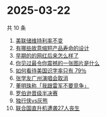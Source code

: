 # 2025-03-22

共 10 条

<!-- BEGIN -->
<!-- 最后更新时间 Sat Mar 22 2025 15:12:18 GMT+0800 (China Standard Time) -->

1. [美联储维持利率不变](https://www.zhihu.com/search?q=%E7%BE%8E%E8%81%94%E5%82%A8%E7%BB%B4%E6%8C%81%E5%88%A9%E7%8E%87%E4%B8%8D%E5%8F%98)
1. [有哪些故意缩短产品寿命的设计](https://www.zhihu.com/search?q=%E6%9C%89%E5%93%AA%E4%BA%9B%E6%95%85%E6%84%8F%E7%BC%A9%E7%9F%AD%E4%BA%A7%E5%93%81%E5%AF%BF%E5%91%BD%E7%9A%84%E8%AE%BE%E8%AE%A1)
1. [早期的的网红后来怎么样了](https://www.zhihu.com/search?q=%E6%97%A9%E6%9C%9F%E7%9A%84%E7%9A%84%E7%BD%91%E7%BA%A2%E5%90%8E%E6%9D%A5%E6%80%8E%E4%B9%88%E6%A0%B7%E4%BA%86)
1. [你见过最令你震撼的一张图片是什么](https://www.zhihu.com/search?q=%E4%BD%A0%E8%A7%81%E8%BF%87%E6%9C%80%E4%BB%A4%E4%BD%A0%E9%9C%87%E6%92%BC%E7%9A%84%E4%B8%80%E5%BC%A0%E5%9B%BE%E7%89%87%E6%98%AF%E4%BB%80%E4%B9%88)
1. [如何看待美国识字率只有 79％](https://www.zhihu.com/search?q=%E5%A6%82%E4%BD%95%E7%9C%8B%E5%BE%85%E7%BE%8E%E5%9B%BD%E8%AF%86%E5%AD%97%E7%8E%87%E5%8F%AA%E6%9C%89%2079%EF%BC%85)
1. [张学友广州演唱会取消](https://www.zhihu.com/search?q=%E5%BC%A0%E5%AD%A6%E5%8F%8B%E5%B9%BF%E5%B7%9E%E6%BC%94%E5%94%B1%E4%BC%9A%E5%8F%96%E6%B6%88)
1. [董明珠称「我跟雷军不要竞争」](https://www.zhihu.com/search?q=%E8%91%A3%E6%98%8E%E7%8F%A0%E7%A7%B0%E3%80%8C%E6%88%91%E8%B7%9F%E9%9B%B7%E5%86%9B%E4%B8%8D%E8%A6%81%E7%AB%9E%E4%BA%89%E3%80%8D)
1. [罗伯逊晋级半决赛](https://www.zhihu.com/search?q=%E7%BD%97%E4%BC%AF%E9%80%8A%E6%99%8B%E7%BA%A7%E5%8D%8A%E5%86%B3%E8%B5%9B)
1. [独行侠vs灰熊](https://www.zhihu.com/search?q=%E7%8B%AC%E8%A1%8C%E4%BE%A0vs%E7%81%B0%E7%86%8A)
1. [联合国直升机遭袭27人丧生](https://www.zhihu.com/search?q=%E8%81%94%E5%90%88%E5%9B%BD%E7%9B%B4%E5%8D%87%E6%9C%BA%E9%81%AD%E8%A2%AD27%E4%BA%BA%E4%B8%A7%E7%94%9F)

<!-- END -->
